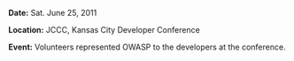 **Date:** Sat. June 25, 2011

**Location:** JCCC, Kansas City Developer Conference

**Event:** Volunteers represented OWASP to the developers at the
conference.